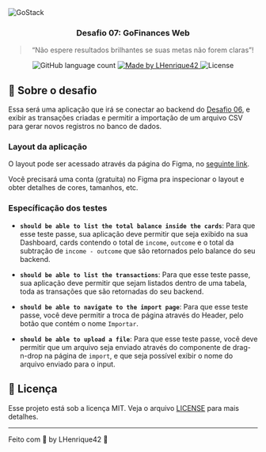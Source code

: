 <img alt="GoStack" src="https://storage.googleapis.com/golden-wind/bootcamp-gostack/header-desafios-new.png" />

<h3 align="center">
  Desafio 07: GoFinances Web
</h3>

<blockquote align="center">“Não espere resultados brilhantes se suas metas não forem claras”!</blockquote>

<p align="center">
  <img alt="GitHub language count" src="https://img.shields.io/github/languages/count/lhenrique42/gostack-fundamentos-reactjs?color=%2304D361">

  <a href="https://github.com/lhenrique42">
    <img alt="Made by LHenrique42" src="https://img.shields.io/badge/made%20by-LHenrique42-%2304D361">
  </a>

  <img alt="License" src="https://img.shields.io/badge/license-MIT-%2304D361">
  
</p>

## :rocket: Sobre o desafio

Essa será uma aplicação que irá se conectar ao backend do [Desafio 06](https://github.com/LHenrique42/gostack-typeorm-upload), e exibir as transações criadas e permitir a importação de um arquivo CSV para gerar novos registros no banco de dados.


### Layout da aplicação

O layout pode ser acessado através da página do Figma, no [seguinte link](https://www.figma.com/file/EgOhyj1Inz14dhWGVhRlhr/GoFinances?node-id=1%3A863).

Você precisará uma conta (gratuita) no Figma pra inspecionar o layout e obter detalhes de cores, tamanhos, etc.


### Específicação dos testes


- **`should be able to list the total balance inside the cards`**: Para que esse teste passe, sua aplicação deve permitir que seja exibido na sua Dashboard, cards contendo o total de `income`, `outcome` e o total da subtração de `income - outcome` que são retornados pelo balance do seu backend.

* **`should be able to list the transactions`**: Para que esse teste passe, sua aplicação deve permitir que sejam listados dentro de uma tabela, toda as transações que são retornadas do seu backend.

- **`should be able to navigate to the import page`**: Para que esse teste passe, você deve permitir a troca de página através do Header, pelo botão que contém o nome `Importar`.

- **`should be able to upload a file`**: Para que esse teste passe, você deve permitir que um arquivo seja enviado através do componente de drag-n-drop na página de `import`, e que seja possível exibir o nome do arquivo enviado para o input.


## :memo: Licença

Esse projeto está sob a licença MIT. Veja o arquivo [LICENSE](../LICENSE) para mais detalhes.

---

Feito com 💜 by LHenrique42 :wave:
